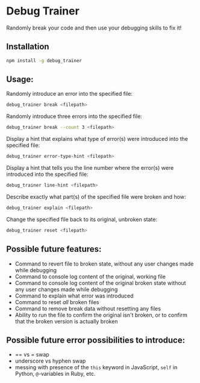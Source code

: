 # Debug Trainer

Randomly break your code and then use your debugging skills to fix it!

## Installation

```bash
npm install -g debug_trainer
```

## Usage:

Randomly introduce an error into the specified file:
```bash
debug_trainer break <filepath>
```

Randomly introduce three errors into the specified file:
```bash
debug_trainer break --count 3 <filepath>
```

Display a hint that explains what type of error(s) were introduced into the specified file:
```bash
debug_trainer error-type-hint <filepath>
```

Display a hint that tells you the line number where the error(s) were introduced into the specified file:
```bash
debug_trainer line-hint <filepath>
```

Describe exactly what part(s) of the specified file were broken and how:
```bash
debug_trainer explain <filepath>
```

Change the specified file back to its original, unbroken state:
```bash
debug_trainer reset <filepath>
```

## Possible future features:

- Command to revert file to broken state, without any user changes made while debugging
- Command to console log content of the original, working file
- Command to console log content of the original broken state without any user changes made while debugging
- Command to explain what error was introduced
- Command to reset *all* broken files
- Command to remove break data without resetting any files
- Ability to run the file to confirm the original isn't broken, or to confirm that the broken version is actually broken

## Possible future error possibilities to introduce:

- == vs = swap
- underscore vs hyphen swap
- messing with presence of the `this` keyword in JavaScript, `self` in Python, `@`-variables in Ruby, etc.
